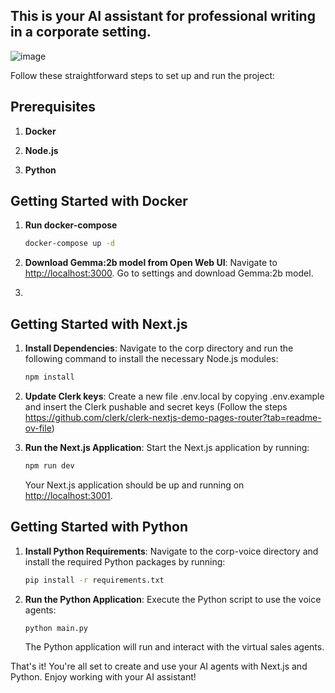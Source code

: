 ## This is your AI assistant for professional writing in a corporate setting.

![image](https://github.com/raghavgpt001/CorpAI/assets/67496636/24e8087c-641a-4e5c-98ca-8dba15ee7efa)



Follow these straightforward steps to set up and run the project:


## Prerequisites

1. **Docker**

2. **Node.js**

3. **Python**



## Getting Started with Docker

1. **Run docker-compose**
   
   ```bash
   docker-compose up -d
   ```
2. **Download Gemma:2b model from Open Web UI**: Navigate to [http://localhost:3000](http://localhost:3000). Go to settings and download Gemma:2b model.
3. 

## Getting Started with Next.js

1. **Install Dependencies**: Navigate to the corp directory and run the following command to install the necessary Node.js modules:

   ```bash
   npm install
   ```
2. **Update Clerk keys**: Create a new file .env.local by copying .env.example and insert the Clerk pushable and secret keys (Follow the steps https://github.com/clerk/clerk-nextjs-demo-pages-router?tab=readme-ov-file)
   

3. **Run the Next.js Application**: Start the Next.js application by running:

   ```bash
   npm run dev
   ```

   Your Next.js application should be up and running on [http://localhost:3001](http://localhost:3001).

## Getting Started with Python

1. **Install Python Requirements**: Navigate to the corp-voice directory and install the required Python packages by running:

   ```bash
   pip install -r requirements.txt
   ```

2. **Run the Python Application**: Execute the Python script to use the voice agents:

   ```bash
   python main.py
   ```

   The Python application will run and interact with the virtual sales agents.

That's it! You're all set to create and use your AI agents with Next.js and Python. Enjoy working with your AI assistant!
